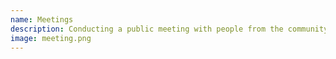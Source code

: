 ```yaml
---
name: Meetings
description: Conducting a public meeting with people from the community.
image: meeting.png
---
```

